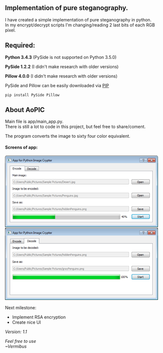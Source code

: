  Implementation of pure steganography. 
---

I have created a simple implementation of pure steganography in python.  
In my encrypt/decrypt scripts I'm changing/reading 2 last bits of each RGB pixel. 

Required: 
---
**Python 3.4.3** (PySide is not supported on Python 3.5.0)

**PySide 1.2.2** (I didn't make research with older versions) 

**Pillow 4.0.0** (I didn't make research with older versions) 

PySide and Pillow can be easily downloaded via [PIP](https://pypi.python.org/pypi/pip)

``` 
pip install PySide Pillow
```

About AoPIC
---

Main file is app/main_app.py.  
There is still a lot to code in this project, but feel free to share/coment.   
  
The program converts the image to sixty four color equivalent. 

#### Screens of app:  

![Alt text](/readmeSRC/encode.png?raw=true)
![Alt text](/readmeSRC/decode.png?raw=true)

Next milestone:
* Implement RSA encryption
* Create nice UI 

_Version:_
_1.1_


 *Feel free to use*  
 *~Vermibus*
